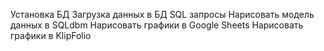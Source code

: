 Установка БД
Загрузка данных в БД
SQL запросы
Нарисовать модель данных в SQLdbm
Нарисовать графики в Google Sheets
Нарисовать графики в KlipFolio
